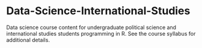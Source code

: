 # Data-Science-International-Studies 

Data science course content for undergraduate political science and international studies students programming in R. See the course syllabus for additional details.
